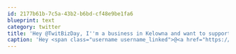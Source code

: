 ```yaml
---
id: 2177b61b-7c5a-43b2-b6bd-cf48e9be1fa6
blueprint: text
category: twitter
title: 'Hey @TwitBizDay, I''m a business in Kelowna and want to support Twitter Business Day! #twbiz"'
caption: 'Hey <span class="username username_linked">@<a href="https://twitter.com/TwitBizDay" title="KaiiDavila">TwitBizDay</a></span>, I''m a business in Kelowna and want to support Twitter Business Day! <span class="hashtag hashtag_local">#<a href="http://tweettemp.darylchymko.ca/?tag=twbiz">twbiz</a>"'
---
```

